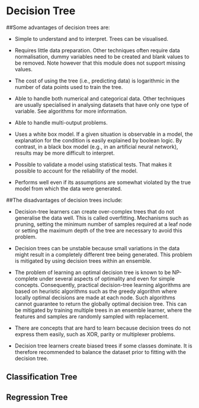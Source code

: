 # Decision Tree
##Some advantages of decision trees are:

- Simple to understand and to interpret. Trees can be visualised.

- Requires little data preparation. Other techniques often require data normalisation, dummy variables need to be created and blank values to be removed. Note however that this module does not support missing values.

- The cost of using the tree (i.e., predicting data) is logarithmic in the number of data points used to train the tree.

- Able to handle both numerical and categorical data. Other techniques are usually specialised in analysing datasets that have only one type of variable. See algorithms for more information.

- Able to handle multi-output problems.

- Uses a white box model. If a given situation is observable in a model, the explanation for the condition is easily explained by boolean logic. By contrast, in a black box model (e.g., in an artificial neural network), results may be more difficult to interpret.

- Possible to validate a model using statistical tests. That makes it possible to account for the reliability of the model.

- Performs well even if its assumptions are somewhat violated by the true model from which the data were generated.

##The disadvantages of decision trees include:

- Decision-tree learners can create over-complex trees that do not generalise the data well. This is called overfitting. Mechanisms such as pruning, setting the minimum number of samples required at a leaf node or setting the maximum depth of the tree are necessary to avoid this problem.

- Decision trees can be unstable because small variations in the data might result in a completely different tree being generated. This problem is mitigated by using decision trees within an ensemble.

- The problem of learning an optimal decision tree is known to be NP-complete under several aspects of optimality and even for simple concepts. Consequently, practical decision-tree learning algorithms are based on heuristic algorithms such as the greedy algorithm where locally optimal decisions are made at each node. Such algorithms cannot guarantee to return the globally optimal decision tree. This can be mitigated by training multiple trees in an ensemble learner, where the features and samples are randomly sampled with replacement.

- There are concepts that are hard to learn because decision trees do not express them easily, such as XOR, parity or multiplexer problems.

- Decision tree learners create biased trees if some classes dominate. It is therefore recommended to balance the dataset prior to fitting with the decision tree.


## Classification Tree



## Regression Tree
